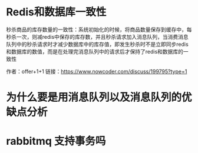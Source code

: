 # Redis和数据库一致性

秒杀商品的库存数量的一致性：系统初始化的时候，将商品数量保存到缓存中，每秒杀一次，则减redis中保存的库存数，并且秒杀请求加入消息队列，当消费消息队列中的秒杀请求时才减少数据库中的库存值，即发生秒杀时不是立即同步redis和数据库的数值，而是在处理完消息队列中的请求后才保持了redis和数据库的一致性  

  作者：offer+1+1
链接：<https://www.nowcoder.com/discuss/199795?type=1>

# 为什么要是用消息队列以及消息队列的优缺点分析

# rabbitmq 支持事务吗